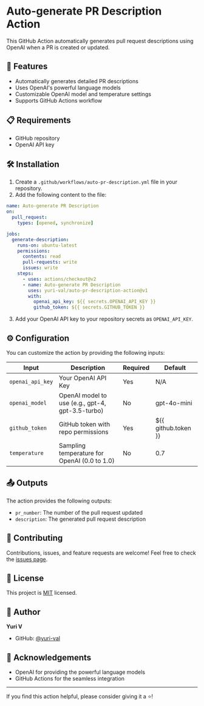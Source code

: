 # Auto-generate PR Description Action

This GitHub Action automatically generates pull request descriptions using OpenAI when a PR is created or updated.

## 🚀 Features

- Automatically generates detailed PR descriptions
- Uses OpenAI's powerful language models
- Customizable OpenAI model and temperature settings
- Supports GitHub Actions workflow

## 📋 Requirements

- GitHub repository
- OpenAI API key

## 🛠️ Installation

1. Create a `.github/workflows/auto-pr-description.yml` file in your repository.
2. Add the following content to the file:

```yaml
name: Auto-generate PR Description
on:
  pull_request:
    types: [opened, synchronize]

jobs:
  generate-description:
    runs-on: ubuntu-latest
    permissions:
      contents: read
      pull-requests: write
      issues: write
    steps:
      - uses: actions/checkout@v2
      - name: Auto-generate PR Description
        uses: yuri-val/auto-pr-description-action@v1
        with:
          openai_api_key: ${{ secrets.OPENAI_API_KEY }}
          github_token: ${{ secrets.GITHUB_TOKEN }}
```

3. Add your OpenAI API key to your repository secrets as `OPENAI_API_KEY`.

## ⚙️ Configuration

You can customize the action by providing the following inputs:

| Input | Description | Required | Default |
|-------|-------------|----------|---------|
| `openai_api_key` | Your OpenAI API Key | Yes | N/A |
| `openai_model` | OpenAI model to use (e.g., gpt-4, gpt-3.5-turbo) | No | gpt-4o-mini |
| `github_token` | GitHub token with repo permissions | Yes | ${{ github.token }} |
| `temperature` | Sampling temperature for OpenAI (0.0 to 1.0) | No | 0.7 |

## 📤 Outputs

The action provides the following outputs:

- `pr_number`: The number of the pull request updated
- `description`: The generated pull request description

## 🤝 Contributing

Contributions, issues, and feature requests are welcome! Feel free to check the [issues page](https://github.com/yuri-val/auto-pr-description-action/issues).

## 📝 License

This project is [MIT](https://opensource.org/licenses/MIT) licensed.

## 👤 Author

**Yuri V**

* GitHub: [@yuri-val](https://github.com/yuri-val)

## 🙏 Acknowledgements

- OpenAI for providing the powerful language models
- GitHub Actions for the seamless integration

---

If you find this action helpful, please consider giving it a ⭐️!
